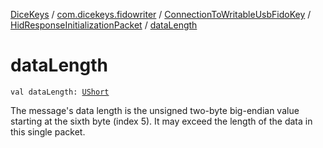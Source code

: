 [DiceKeys](../../../index.md) / [com.dicekeys.fidowriter](../../index.md) / [ConnectionToWritableUsbFidoKey](../index.md) / [HidResponseInitializationPacket](index.md) / [dataLength](./data-length.md)

# dataLength

`val dataLength: `[`UShort`](https://kotlinlang.org/api/latest/jvm/stdlib/kotlin/-u-short/index.html)

The message's data length is the unsigned two-byte big-endian value starting at the
sixth byte (index 5). It may exceed the length of the data in this single packet.

